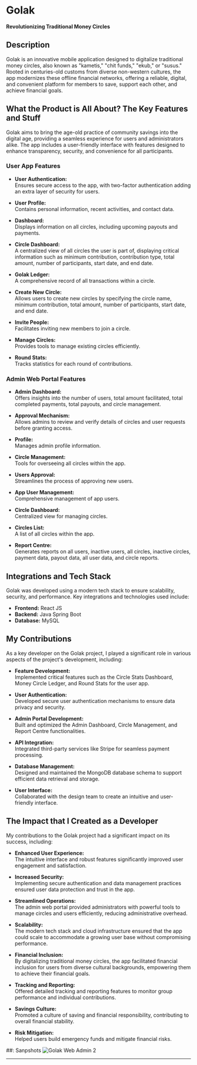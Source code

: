 # Golak

**Revolutionizing Traditional Money Circles**

## Description

Golak is an innovative mobile application designed to digitalize traditional money circles, also known as "kametis," "chit funds," "ekub," or "susus." Rooted in centuries-old customs from diverse non-western cultures, the app modernizes these offline financial networks, offering a reliable, digital, and convenient platform for members to save, support each other, and achieve financial goals.

## What the Product is All About? The Key Features and Stuff

Golak aims to bring the age-old practice of community savings into the digital age, providing a seamless experience for users and administrators alike. The app includes a user-friendly interface with features designed to enhance transparency, security, and convenience for all participants.

### User App Features

- **User Authentication:**  
  Ensures secure access to the app, with two-factor authentication adding an extra layer of security for users.

- **User Profile:**  
  Contains personal information, recent activities, and contact data.

- **Dashboard:**  
  Displays information on all circles, including upcoming payouts and payments.

- **Circle Dashboard:**  
  A centralized view of all circles the user is part of, displaying critical information such as minimum contribution, contribution type, total amount, number of participants, start date, and end date.

- **Golak Ledger:**  
  A comprehensive record of all transactions within a circle.

- **Create New Circle:**  
  Allows users to create new circles by specifying the circle name, minimum contribution, total amount, number of participants, start date, and end date.

- **Invite People:**  
  Facilitates inviting new members to join a circle.

- **Manage Circles:**  
  Provides tools to manage existing circles efficiently.

- **Round Stats:**  
  Tracks statistics for each round of contributions.

### Admin Web Portal Features

- **Admin Dashboard:**  
  Offers insights into the number of users, total amount facilitated, total completed payments, total payouts, and circle management.

- **Approval Mechanism:**  
  Allows admins to review and verify details of circles and user requests before granting access.

- **Profile:**  
  Manages admin profile information.

- **Circle Management:**  
  Tools for overseeing all circles within the app.

- **Users Approval:**  
  Streamlines the process of approving new users.

- **App User Management:**  
  Comprehensive management of app users.

- **Circle Dashboard:**  
  Centralized view for managing circles.

- **Circles List:**  
  A list of all circles within the app.

- **Report Centre:**  
  Generates reports on all users, inactive users, all circles, inactive circles, payment data, payout data, all user data, and circle reports.

## Integrations and Tech Stack

Golak was developed using a modern tech stack to ensure scalability, security, and performance. Key integrations and technologies used include:

- **Frontend:** React JS
- **Backend:** Java Spring Boot
- **Database:** MySQL

## My Contributions

As a key developer on the Golak project, I played a significant role in various aspects of the project's development, including:

- **Feature Development:**  
  Implemented critical features such as the Circle Stats Dashboard, Money Circle Ledger, and Round Stats for the user app.

- **User Authentication:**  
  Developed secure user authentication mechanisms to ensure data privacy and security.

- **Admin Portal Development:**  
  Built and optimized the Admin Dashboard, Circle Management, and Report Centre functionalities.

- **API Integration:**  
  Integrated third-party services like Stripe for seamless payment processing.

- **Database Management:**  
  Designed and maintained the MongoDB database schema to support efficient data retrieval and storage.

- **User Interface:**  
  Collaborated with the design team to create an intuitive and user-friendly interface.

## The Impact that I Created as a Developer

My contributions to the Golak project had a significant impact on its success, including:

- **Enhanced User Experience:**  
  The intuitive interface and robust features significantly improved user engagement and satisfaction.

- **Increased Security:**  
  Implementing secure authentication and data management practices ensured user data protection and trust in the app.

- **Streamlined Operations:**  
  The admin web portal provided administrators with powerful tools to manage circles and users efficiently, reducing administrative overhead.

- **Scalability:**  
  The modern tech stack and cloud infrastructure ensured that the app could scale to accommodate a growing user base without compromising performance.

- **Financial Inclusion:**  
  By digitalizing traditional money circles, the app facilitated financial inclusion for users from diverse cultural backgrounds, empowering them to achieve their financial goals.

- **Tracking and Reporting:**  
  Offered detailed tracking and reporting features to monitor group performance and individual contributions.

- **Savings Culture:**  
  Promoted a culture of saving and financial responsibility, contributing to overall financial stability.

- **Risk Mitigation:**  
  Helped users build emergency funds and mitigate financial risks.

##: Sanpshots
![Golak Web Admin 2](https://github.com/user-attachments/assets/dabad1eb-07b0-407d-ad7f-65cc9ec542bb)


---
